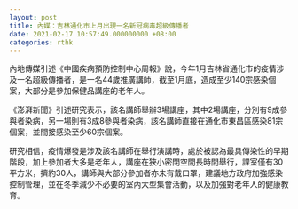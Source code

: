 ```yaml
---
layout: post
title: 內媒：吉林通化市上月出現一名新冠病毒超級傳播者
date: 2021-02-17 10:57:49.000000000 +08:00
categories: rthk
---
```


內地傳媒引述《中國疾病預防控制中心周報》說，今年1月吉林省通化市的疫情涉及一名超級傳播者，是一名44歲推廣講師，截至1月底，造成至少140宗感染個案，大部分是參加保健品講座的老年人。

《澎湃新聞》引述研究表示，該名講師舉辦3場講座，其中2場講座，分別有9成參與者染病，另一場則有3成8參與者染病，該名講師直接在通化市東昌區感染81宗個案，並間接感染至少60宗個案。

研究相信，疫情爆發是涉及該名講師在舉行演講時，處於被認為最具傳染性的早期階段，加上參加者大多是老年人，講座在狹小密閉空間長時間舉行，課室僅有30平方米，擠約30人，講師與大部分參加者亦未有戴口罩，建議地方政府加強感染控制管理，並在冬季減少不必要的室內大型集會活動，以及加強對老年人的健康教育。
